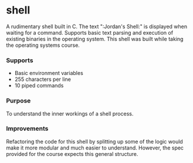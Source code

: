 # shell

A rudimentary shell built in C. The text ":Jordan's Shell:" is displayed when waiting for a command. Supports basic text parsing and execution of existing binaries in the operating system.
This shell was built while taking the operating systems course.

### Supports
- Basic environment variables 
- 255 characters per line
- 10 piped commands

### Purpose
To understand the inner workings of a shell process.

### Improvements
Refactoring the code for this shell by splitting up some of the logic would make it more modular and much easier to understand. However, the spec provided for the course expects this general structure.
